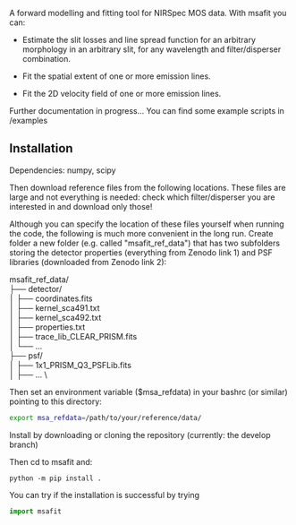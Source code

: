 A forward modelling and fitting tool for NIRSpec MOS data. With msafit you can:

* Estimate the slit losses and line spread function for an arbitrary morphology in an arbitrary slit, for any wavelength and filter/disperser combination.

* Fit the spatial extent of one or more emission lines.

* Fit the 2D velocity field of one or more emission lines.

Further documentation in progress... You can find some example scripts in /examples

Installation
------------

Dependencies: numpy, scipy

Then download reference files from the following locations. These files are large and not everything is needed: check which filter/disperser you are interested in and download only those!


Although you can specify the location of these files yourself when running the code, the following is much more convenient in the long run. Create folder a new folder (e.g. called "msafit_ref_data") that has two subfolders storing the detector properties (everything from Zenodo link 1) and PSF libraries (downloaded from Zenodo link 2):

msafit_ref_data/ \
├── detector/ \
│   ├── coordinates.fits \
│   ├── kernel_sca491.txt \
│   ├── kernel_sca492.txt \
│   ├── properties.txt \
│   ├── trace_lib_CLEAR_PRISM.fits \
│   └── ... \
├── psf/ \
│   ├── 1x1_PRISM_Q3_PSFLib.fits \
│   ├── ... \

Then set an environment variable ($msa_refdata) in your bashrc (or similar) pointing to this directory:
```bash
export msa_refdata=/path/to/your/reference/data/
```

Install by downloading or cloning the repository (currently: the develop branch)

Then cd to msafit and:
```
python -m pip install .
```

You can try if the installation is successful by trying
```python
import msafit
```









